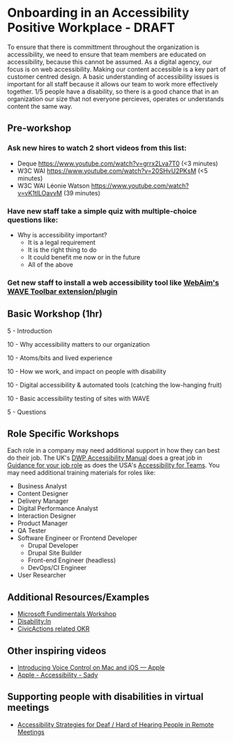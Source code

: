 # Onboarding in an Accessibility Positive Workplace - DRAFT

To ensure that there is committment throughout the organization is accessibility, we need to ensure that team members are educated on accessibility, because this cannot be assumed. As a digital agency, our focus is on web accessibility. Making our content accessible is a key part of customer centred design. A basic understanding of accessibility issues is important for all staff because it allows our team to work more effectively together. 1/5 people have a disability, so there is a good chance that in an organization our size that not everyone percieves, operates or understands content the same way.

## Pre-workshop

### Ask new hires to watch 2 short videos from this list:

* Deque https://www.youtube.com/watch?v=grrx2Lva7T0 (<3 minutes)
* W3C WAI https://www.youtube.com/watch?v=20SHvU2PKsM (<5 minutes)
* W3C WAI Léonie Watson https://www.youtube.com/watch?v=vK1tlLOavvM (39 minutes)

### Have new staff take a simple quiz with multiple-choice questions like:

* Why is accessibility important?
    * It is a legal requirement
    * It is the right thing to do
    * It could benefit me now or in the future
    * All of the above

### Get new staff to install a web accessibility tool like [WebAim's WAVE Toolbar extension/plugin](https://wave.webaim.org/extension/)

## Basic Workshop (1hr)

5 - Introduction

10 - Why accessibility matters to our organization

10 - Atoms/bits and lived experience

10 - How we work, and impact on people with disability

10 - Digital accessibility & automated tools (catching the low-hanging fruit)

10 - Basic accessibility testing of sites with WAVE

5 - Questions

## Role Specific Workshops

Each role in a company may need additional support in how they can best do their job. The UK's [DWP Accessibility Manual](https://accessibility-manual.dwp.gov.uk/) does a great job in [Guidance for your job role](https://accessibility-manual.dwp.gov.uk/guidance-for-your-job-role) as does the USA's [Accessibility for Teams](https://accessibility.digital.gov/). You may need additional training materials for roles like:

* Business Analyst
* Content Designer
* Delivery Manager
* Digital Performance Analyst
* Interaction Designer
* Product Manager
* QA Tester
* Software Engineer or Frontend Developer
    * Drupal Developer
    * Drupal Site Builder
    * Front-end Engineer (headless)
    * DevOps/CI Engineer
* User Researcher

## Additional Resources/Examples

* [Microsoft Fundimentals Workshop](https://docs.microsoft.com/en-us/learn/paths/accessibility-fundamentals/)
* [Disability:In](https://disabilityin.org/resource/disability-fundamentals-training-for-managers/)
* [CivicActions related OKR](https://github.com/CivicActions/accessibility/issues/3)

## Other inspiring videos
* [Introducing Voice Control on Mac and iOS — Apple](https://www.youtube.com/watch?v=aqoXFCCTfm4)
* [Apple - Accessibility - Sady](https://www.youtube.com/watch?v=su0djsYaDYI)

## Supporting people with disabilities in virtual meetings
* [Accessibility Strategies for Deaf / Hard of Hearing People in Remote Meetings](https://medium.com/cmcnally/accessibility-strategies-for-deaf-hard-of-hearing-people-in-remote-meetings-e19781b3bc4)
